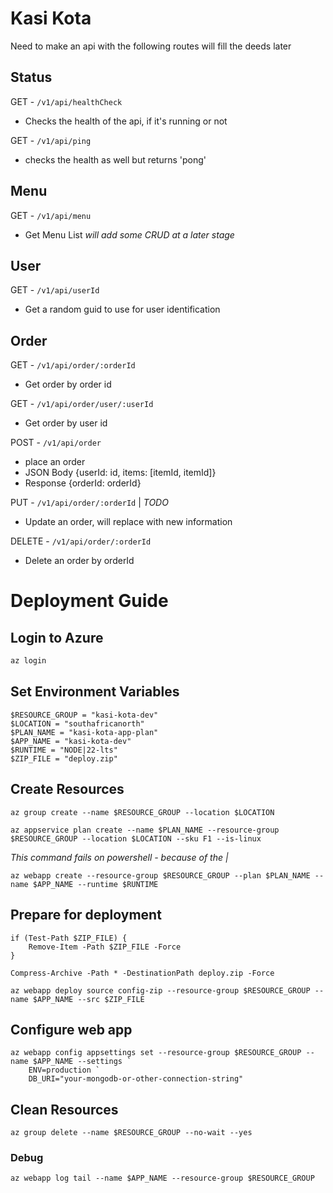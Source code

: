 # Kasi Kota 
Need to make an api with the following routes will fill the deeds later

## Status 
GET - `/v1/api/healthCheck`
- Checks the health of the api, if it's running or not

GET - `/v1/api/ping`
- checks the health as well but returns 'pong'

## Menu
GET - `/v1/api/menu`
- Get Menu List
*will add some CRUD at a later stage*

## User
GET - `/v1/api/userId`
- Get a random guid to use for user identification

## Order
GET - `/v1/api/order/:orderId`
- Get order by order id

GET - `/v1/api/order/user/:userId`
- Get order by user id

POST - `/v1/api/order`
- place an order
- JSON Body {userId: id, items: [itemId, itemId]}
- Response  {orderId: orderId}

PUT - `/v1/api/order/:orderId` | *TODO*
- Update an order, will replace with new information

DELETE - `/v1/api/order/:orderId`
- Delete an order by orderId

# Deployment Guide

## Login to Azure

```powershell
az login
```

##  Set Environment Variables
```
$RESOURCE_GROUP = "kasi-kota-dev"
$LOCATION = "southafricanorth"
$PLAN_NAME = "kasi-kota-app-plan"
$APP_NAME = "kasi-kota-dev"
$RUNTIME = "NODE|22-lts"
$ZIP_FILE = "deploy.zip"
```

## Create Resources
```
az group create --name $RESOURCE_GROUP --location $LOCATION
```

```
az appservice plan create --name $PLAN_NAME --resource-group $RESOURCE_GROUP --location $LOCATION --sku F1 --is-linux
```

*This command fails on powershell - because of the |*
```
az webapp create --resource-group $RESOURCE_GROUP --plan $PLAN_NAME --name $APP_NAME --runtime $RUNTIME
```

## Prepare for deployment
```
if (Test-Path $ZIP_FILE) {
    Remove-Item -Path $ZIP_FILE -Force
}
```

```
Compress-Archive -Path * -DestinationPath deploy.zip -Force
```

```
az webapp deploy source config-zip --resource-group $RESOURCE_GROUP --name $APP_NAME --src $ZIP_FILE
```

## Configure web app
```
az webapp config appsettings set --resource-group $RESOURCE_GROUP --name $APP_NAME --settings `
    ENV=production `
    DB_URI="your-mongodb-or-other-connection-string"
```

## Clean Resources 
```
az group delete --name $RESOURCE_GROUP --no-wait --yes
```

### Debug
```
az webapp log tail --name $APP_NAME --resource-group $RESOURCE_GROUP
```
